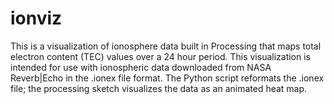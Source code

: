 # ionviz
This is a visualization of ionosphere data built in Processing that maps total electron content (TEC) values over a 24 hour period. This visualization is intended for use with ionospheric data downloaded from NASA Reverb|Echo in the .ionex file format. The Python script reformats the .ionex file; the processing sketch visualizes the data as an animated heat map.
